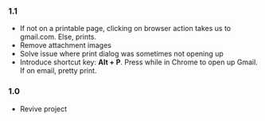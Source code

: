 ### 1.1
- If not on a printable page, clicking on browser action takes us to gmail.com. Else, prints.
- Remove attachment images
- Solve issue where print dialog was sometimes not opening up
- Introduce shortcut key: **Alt + P**. Press while in Chrome to open up Gmail. If on email, pretty print.

### 1.0
- Revive project
